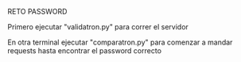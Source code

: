 RETO PASSWORD

Primero ejecutar "validatron.py" para correr el servidor

En otra terminal ejecutar "comparatron.py" para comenzar a mandar requests hasta encontrar el password correcto
